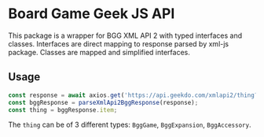 # Board Game Geek JS API

This package is a wrapper for BGG XML API 2 with typed interfaces and classes. Interfaces are direct
mapping to response parsed by xml-js package. Classes are mapped and simplified interfaces.

## Usage

```typescript
const response = await axios.get('https://api.geekdo.com/xmlapi2/thing?id=169786&versions=1');
const bggResponse = parseXmlApi2BggResponse(response);
const thing = bggResponse.item;
```

The `thing` can be of 3 different types: `BggGame`, `BggExpansion`, `BggAccessory`.
